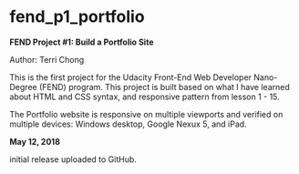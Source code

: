 # fend_p1_portfolio

**FEND Project #1: Build a Portfolio Site**

Author: Terri Chong

This is the first project for the Udacity Front-End Web Developer Nano-Degree (FEND) program. This project is built based on what I have learned about HTML and CSS syntax, and responsive pattern from lesson 1 - 15.

The Portfolio website is responsive on multiple viewports and verified on multiple devices: Windows desktop, Google Nexux 5, and iPad.

**May 12, 2018**

initial release uploaded to GitHub.
